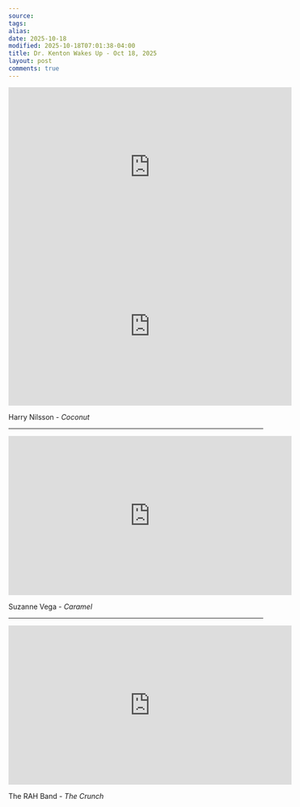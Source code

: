 ```yaml
---
source:
tags:
alias:
date: 2025-10-18
modified: 2025-10-18T07:01:38-04:00
title: Dr. Kenton Wakes Up - Oct 18, 2025
layout: post
comments: true
---
```


  

<iframe width="560" height="315" src="https://www.youtube.com/embed/6pAAKIZS7Nc" title="YouTube video player" frameborder="0" allow="accelerometer; autoplay; clipboard-write; encrypted-media; gyroscope; picture-in-picture; web-share" allowfullscreen></iframe>

<!-- <img src="{{site.baseurl}}/images/[REPLACE]" width="560"> -->

<iframe width="560" height="315" src="https://www.youtube.com/embed/TsSuueEGQSM?si=4RZ1MdokpoYRDm70" title="YouTube video player" frameborder="0" allow="accelerometer; autoplay; clipboard-write; encrypted-media; gyroscope; picture-in-picture; web-share" referrerpolicy="strict-origin-when-cross-origin" allowfullscreen></iframe>

Harry Nilsson - *Coconut*

---

<iframe width="560" height="315" src="https://www.youtube.com/embed/HUVVdnxkDGY?si=ODRjhgQYHyQJCm32" title="YouTube video player" frameborder="0" allow="accelerometer; autoplay; clipboard-write; encrypted-media; gyroscope; picture-in-picture; web-share" referrerpolicy="strict-origin-when-cross-origin" allowfullscreen></iframe>

Suzanne Vega - *Caramel*

---

<iframe width="560" height="315" src="https://www.youtube.com/embed/wQVm9MIFJ0I?si=3eG7UNRNEBoBWNCs" title="YouTube video player" frameborder="0" allow="accelerometer; autoplay; clipboard-write; encrypted-media; gyroscope; picture-in-picture; web-share" referrerpolicy="strict-origin-when-cross-origin" allowfullscreen></iframe>

The RAH Band - *The Crunch*